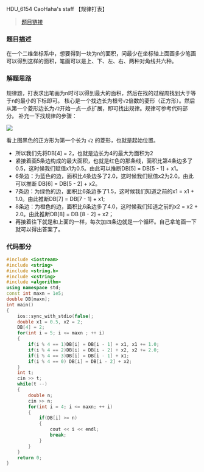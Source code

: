 HDU_6154 CaoHaha's staff 【规律打表】
<!--more-->
>[题目链接](http://acm.hdu.edu.cn/showproblem.php?pid=6154)

### 题目描述 ###
在一个二维坐标系中，想要得到一块为n的面积，问最少在坐标轴上面画多少笔画可以得到这样的面积，笔画可以是上、下、左、右、两种对角线共六种。
### 解题思路 ###
规律题，打表求出笔画为n时可以得到最大的面积，然后在找的过程周找到大于等于n的最小的下标即可。
核心是一个找边长为根号`√2`倍数的菱形（正方形）。然后从第一个菱形边长为`√2`开始一点一点扩展，即可找出规律。规律可参考代码部分。
补充一下找规律的步骤：

![](http://www.adreame.com/wp-content/uploads/2017/08/DB.png)

看上图黑色的正方形为第一个长为 `√2` 的菱形，也就是起始位置。

 - 所以我们先将DB[4] = 2，也就是边长为4的最大为面积为2
 - 紧接着画5条边构成的最大面积，也就是红色的那条线，面积比第4条边多了0.5，这时候我们赋值x1为0.5。由此可以推断DB[5] = DB[5 - 1] + x1。
 - 6条边：为蓝色的边，面积比4条边多了2.0，这时候我们赋值x2为2.0。由此可以推断 DB[6] = DB[5 - 2] + x2。
 - 7条边：为绿色的边，面积比6条边多了1.5，这时候我们知道之前的x1 = x1 + 1.0。由此推断DB[7] = DB[7 - 1] + x1;
 - 8条边：为橙色的边，面积比6条边多了4.0，这时候我们知道之前的x2 = x2 + 2.0。由此推断DB[8] = DB [8 - 2] + x2；
 - 再接着往下就是和上面的一样，每次加四条边就是一个循环。自己拿笔画一下就可以得出答案了。

### 代码部分 ###
```cpp
#include <iostream>
#include <string>
#include <string.h>
#include <cstring>
#include <algorithm>
using namespace std;
const int maxn = 1e5;
double DB[maxn];
int main()
{
    ios::sync_with_stdio(false);
    double x1 = 0.5, x2 = 2;
    DB[4] = 2;
    for(int i = 5; i <= maxn ; ++ i)
    {
        if(i % 4 == 1)DB[i] = DB[i - 1] + x1, x1 += 1.0;
        if(i % 4 == 2)DB[i] = DB[i - 2] + x2, x2 += 2.0;
        if(i % 4 == 3)DB[i] = DB[i - 1] + x1;
        if(i % 4 == 0) DB[i] = DB[i - 2] + x2;
    }
    int t;
    cin >> t;
    while(t --)
    {
        double n;
        cin >> n;
        for(int i = 4; i <= maxn; ++ i)
        {
            if(DB[i] >= n)
            {
                cout << i << endl;
                break;
            }
        }
    }
    return 0;
}
```
